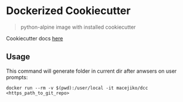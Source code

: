 # Dockerized Cookiecutter

> python-alpine image with installed cookiecutter

Cookiecutter docs [here](https://cookiecutter.readthedocs.io/en/latest/readme.html)

## Usage

This command will generate folder in current dir after anwsers on user prompts:

`docker run --rm -v $(pwd):/user/local -it macejiko/dcc <https_path_to_git_repo>`

